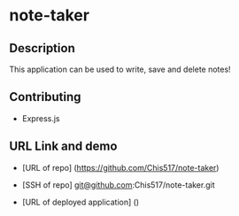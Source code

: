 # note-taker

## Description

This application can be used to write, save and delete notes!


## Contributing

* Express.js


## URL Link and demo

* [URL of repo]
(https://github.com/Chis517/note-taker)

* [SSH of repo]
git@github.com:Chis517/note-taker.git

* [URL of deployed application]
()